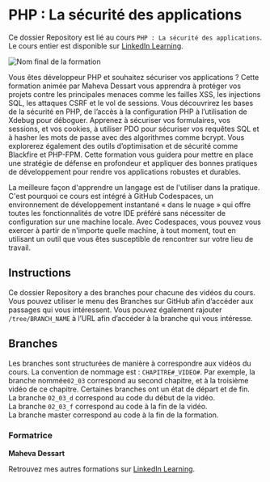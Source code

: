 # PHP : La sécurité des applications

Ce dossier Repository est lié au cours `PHP : La sécurité des applications`. Le cours entier est disponible sur [LinkedIn Learning][lil-course-url].

![Nom final de la formation][lil-thumbnail-url] 

Vous êtes développeur PHP et souhaitez sécuriser vos applications ? Cette formation animée par Maheva Dessart vous apprendra à protéger vos projets contre les principales menaces comme les failles XSS, les injections SQL, les attaques CSRF et le vol de sessions. Vous découvrirez les bases de la sécurité en PHP, de l’accès à la configuration PHP à l’utilisation de Xdebug pour déboguer. Apprenez à sécuriser vos formulaires, vos sessions, et vos cookies, à utiliser PDO pour sécuriser vos requêtes SQL et à hasher les mots de passe avec des algorithmes comme bcrypt. Vous explorerez également des outils d’optimisation et de sécurité comme Blackfire et PHP-FPM. Cette formation vous guidera pour mettre en place une stratégie de défense en profondeur et appliquer des bonnes pratiques de développement pour rendre vos applications robustes et durables.

La meilleure façon d'apprendre un langage est de l'utiliser dans la pratique. C'est pourquoi ce cours est intégré à GitHub Codespaces, un environnement de développement instantané « dans le nuage » qui offre toutes les fonctionnalités de votre IDE préféré sans nécessiter de configuration sur une machine locale. Avec Codespaces, vous pouvez vous exercer à partir de n'importe quelle machine, à tout moment, tout en utilisant un outil que vous êtes susceptible de rencontrer sur votre lieu de travail. 

## Instructions

Ce dossier Repository a des branches pour chacune des vidéos du cours. Vous pouvez utiliser le menu des Branches sur GitHub afin d’accéder aux passages qui vous intéressent. Vous pouvez également rajouter `/tree/BRANCH_NAME` à l’URL afin d’accéder à la branche qui vous intéresse. 

## Branches

Les branches sont structurées de manière à correspondre aux vidéos du cours. La convention de nommage est : `CHAPITRE#_VIDEO#`. Par exemple, la branche nommée`02_03` correspond au second chapitre, et à la troisième vidéo de ce chapitre. Certaines branches ont un état de départ et de fin.  
La branche `02_03_d` correspond au code du début de la vidéo.  
La branche `02_03_f` correspond au code à la fin de la vidéo.  
La branche master correspond au code à la fin de la formation. 

### Formatrice

**Maheva Dessart** 

 Retrouvez mes autres formations sur [LinkedIn Learning][lil-URL-trainer].

[0]: # (Replace these placeholder URLs with actual course URLs)
[lil-course-url]: https://www.linkedin.com/learning/php-la-securite-des-applications-2024
[lil-thumbnail-url]: https://media.licdn.com/dms/image/v2/D4E0DAQGYZV0xMNs2uw/learning-public-crop_675_1200/B4EZWo3.EdGwAY-/0/1742295000043?e=2147483647&v=beta&t=9LzKOmPLRh7DCeNlmJBc4bh0JFd7LQz1eYmduiOORt8
[lil-URL-trainer]: https://www.linkedin.com/learning/instructors/maheva-dessart

[1]: # (End of FR-Instruction ###############################################################################################)
